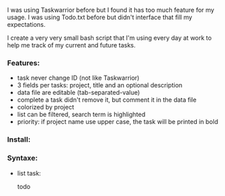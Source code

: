 I was using Taskwarrior before but I found it has too much feature for my usage.
I was using Todo.txt before but didn't interface that fill my expectations.

I create a very very small bash script that I'm using every day at work to help me track of my current and future tasks.

### Features:
- task never change ID (not like Taskwarrior)
- 3 fields per tasks: project, title and an optional description
- data file are editable (tab-separated-value)
- complete a task didn't remove it, but comment it in the data file
- colorized by project
- list can be filtered, search term is highlighted
- priority: if project name use upper case, the task will be printed in bold

### Install:

### Syntaxe:

* list task:

  todo
